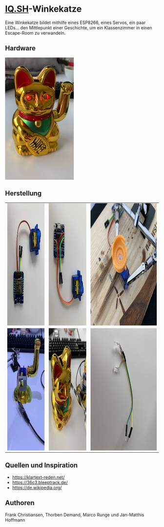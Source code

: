 # [IQ.SH](http://www.iqsh.de)-Winkekatze

Eine Winkekatze bildet mithilfe eines ESP8266, eines Servos, ein paar LEDs... den Mittlepunkt einer Geschichte, um ein Klassenzimmer in einen Escape-Room zu verwandeln.

## Hardware
<img src="Bilder/07_fertig.jpg" alt="Winkekatze_fertig" height="400">


## Herstellung
| | | |
|:-------------------------:|:-------------------------:|:-------------------------:|
| <img src="Bilder/01_Servo.jpg" alt="Winkekatze_Servo" height="400"> | <img src="Bilder/02_GPIOs.jpg" alt="Winkekatze_GPIOs" height="400"> | <img src="Bilder/03_Arm.jpg" alt="Winkekatze_Arm" height="400"> |
| <img src="Bilder/04_Test1.jpg" alt="Winkekatze_Test1" height="400"> | <img src="Bilder/05_Augen.jpg" alt="Winkekatze_Augen" height="400"> | <img src="Bilder/06_LEDs.jpg" alt="Winkekatze_LEDs" height="400"> |

## Quellen und Inspiration
- https://klartext-reden.net/
- https://36c3.bleeptrack.de/
- https://de.wikipedia.org/

## Authoren
Frank Christiansen, Thorben Demand, Marco Runge und Jan-Matthis Hoffmann
